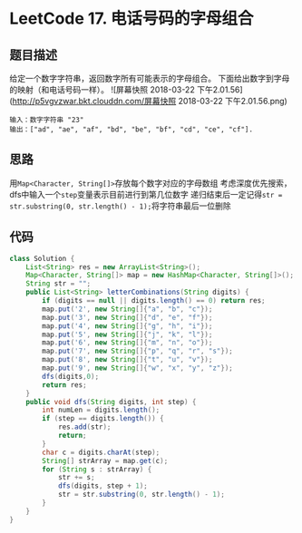 # LeetCode 17. 电话号码的字母组合
## 题目描述
给定一个数字字符串，返回数字所有可能表示的字母组合。
下面给出数字到字母的映射（和电话号码一样）。
![屏幕快照 2018-03-22 下午2.01.56](http://p5vgvzwar.bkt.clouddn.com/屏幕快照 2018-03-22 下午2.01.56.png)

```
输入：数字字符串 "23"
输出：["ad", "ae", "af", "bd", "be", "bf", "cd", "ce", "cf"].
```
## 思路
用`Map<Character, String[]>`存放每个数字对应的字母数组
考虑深度优先搜索，dfs中输入一个`step`变量表示目前进行到第几位数字
递归结束后一定记得`str = str.substring(0, str.length() - 1);`将字符串最后一位删除
## 代码
```java
class Solution {
	List<String> res = new ArrayList<String>();
    Map<Character, String[]> map = new HashMap<Character, String[]>();
    String str = "";
    public List<String> letterCombinations(String digits) {
    	if (digits == null || digits.length() == 0) return res;
     	map.put('2', new String[]{"a", "b", "c"});
     	map.put('3', new String[]{"d", "e", "f"});
     	map.put('4', new String[]{"g", "h", "i"});
     	map.put('5', new String[]{"j", "k", "l"});
     	map.put('6', new String[]{"m", "n", "o"});
     	map.put('7', new String[]{"p", "q", "r", "s"});
     	map.put('8', new String[]{"t", "u", "v"});
     	map.put('9', new String[]{"w", "x", "y", "z"});
     	dfs(digits,0);
     	return res;
    }
    public void dfs(String digits, int step) {
    	int numLen = digits.length();
    	if (step == digits.length()) {
    		res.add(str);
    		return;
    	}
    	char c = digits.charAt(step);    	
    	String[] strArray = map.get(c);
    	for (String s : strArray) {
    		str += s;
    		dfs(digits, step + 1);
    		str = str.substring(0, str.length() - 1);
    	}
    }
}
```

